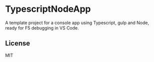 # TypescriptNodeApp
> 

A template project for a console app using Typescript, gulp and Node, ready for F5 debugging in VS Code.

## License

MIT

